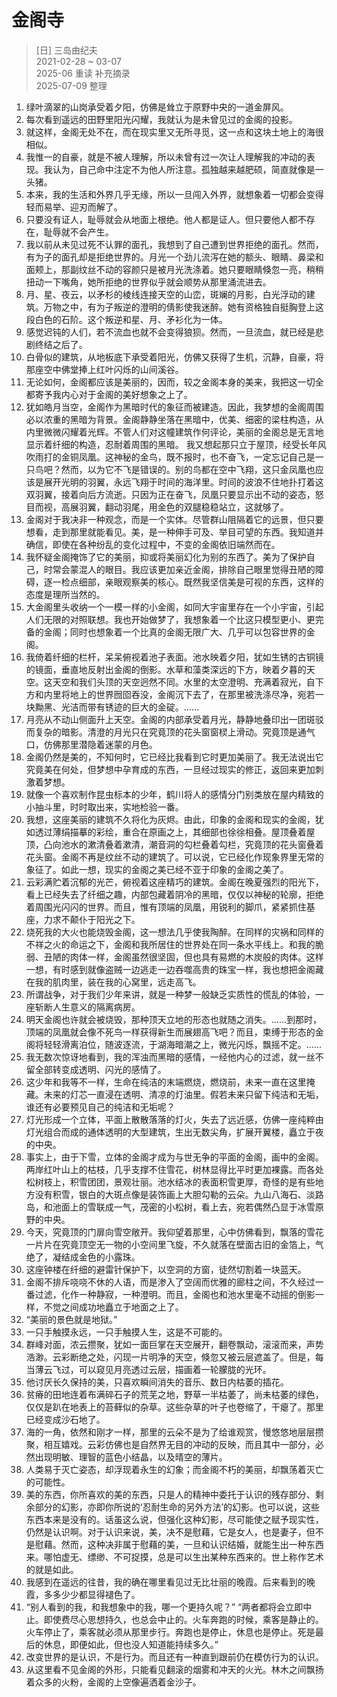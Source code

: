 # 金阁寺
> [日] 三岛由纪夫  
> 2021-02-28 ~ 03-07  
> 2025-06 重读 补充摘录  
> 2025-07-09 整理

1. 绿叶滴翠的山岗承受着夕阳，仿佛是耸立于原野中央的一道金屏风。
2. 每次看到遥远的田野里阳光闪耀，我就认为是未曾见过的金阁的投影。
3. 就这样，金阁无处不在，而在现实里又无所寻觅，这一点和这块土地上的海很相似。
4. 我惟一的自豪，就是不被人理解，所以未曾有过一次让人理解我的冲动的表现。我认为，自己命中注定不为他人所注意。孤独越来越肥硕，简直就像是一头猪。
5. 本来，我的生活和外界几乎无缘，所以一旦闯入外界，就想象着一切都会变得轻而易举、迎刃而解了。
6. 只要没有证人，耻辱就会从地面上根绝。他人都是证人。但只要他人都不存在，耻辱就不会产生。
7. 我以前从未见过死不认罪的面孔，我想到了自己遭到世界拒绝的面孔。然而，有为子的面孔却是拒绝世界的。月光一个劲儿流泻在她的额头、眼睛、鼻梁和面颊上，那副纹丝不动的容颜只是被月光洗涤着。她只要眼睛倏忽一亮，稍稍扭动一下嘴角，她所拒绝的世界似乎就会顺势从那里涌流进去。
8. 月、星、夜云，以矛杉的棱线连接天空的山峦，斑斓的月影，白光浮动的建筑。万物之中，有为子叛逆的澄明的倩影使我迷醉。她有资格独自挺胸登上这段白色的石阶。这个叛逆和星、月、矛衫化为一体。
9. 感觉迟钝的人们，若不流血也就不会变得狼狈。然而，一旦流血，就已经是悲剧终结之后了。
10. 白骨似的建筑，从地板底下承受着阳光，仿佛又获得了生机，沉静，自豪，将那座空中佛堂捧上红叶闪烁的山间溪谷。
11. 无论如何，金阁都应该是美丽的，因而，较之金阁本身的美来，我把这一切全都寄予我内心对于金阁的美好想象之上了。
12. 犹如皓月当空，金阁作为黑暗时代的象征而被建造。因此，我梦想的金阁周围必以浓重的黑暗为背景。金阁静静坐落在黑暗中，优美、细密的梁柱构造，从内里微微闪耀着光辉。不管人们对这幢建筑作何评论，美丽的金阁总是无言地显示着纤细的构造，忍耐着周围的黑暗。  我又想起那只立于屋顶，经受长年风吹雨打的金铜凤凰。这神秘的金鸟，既不报时，也不奋飞，一定忘记自己是一只鸟吧？然而，以为它不飞是错误的。别的鸟都在空中飞翔，这只金凤凰也应该是展开光明的羽翼，永远飞翔于时间的海洋里。时间的波浪不住地扑打着这双羽翼，接着向后方流逝。只因为正在奋飞，凤凰只要显示出不动的姿态，怒目而视，高展羽翼，翻动羽尾，用金色的双腿稳稳站立，这就够了。
13. 金阁对于我决非一种观念，而是一个实体。尽管群山阻隔着它的远景，但只要想看，走到那里就能看见。美，是一种伸手可及、举目可望的东西。我知道并确信，即使在各种纷乱的变化过程中，不变的金阁依旧端然而在。
14. 我怀疑金阁掩饰了它的美丽，抑或将美丽幻化为别的东西了。美为了保护自己，时常会蒙混人的眼目。我应该更加亲近金阁，排除自己眼里觉得丑陋的障碍，逐一检点细部，亲眼观察美的核心。既然我坚信美是可视的东西，这样的态度是理所当然的。
15. 大金阁里头收纳一个一模一样的小金阁，如同大宇宙里存在一个小宇宙，引起人们无限的对照联想。我也开始做梦了，我想象着一个比这只模型更小、更完备的金阁；同时也想象着一个比真的金阁无限广大、几乎可以包容世界的金阁。
16. 我倚着纤细的栏杆，呆呆俯视着池子表面。池水映着夕阳，犹如生锈的古铜镜的镜面，垂直地反射出金阁的倒影。水草和藻类深远的下方，映着夕暮的天空。这天空和我们头顶的天空迥然不同。水里的太空澄明、充满着寂光，自下方和内里将地上的世界囫囵吞没，金阁沉下去了，在那里被洗涤尽净，宛若一块黝黑、光洁而带有锈迹的巨大的金碇。……
17. 月亮从不动山侧面升上天空。金阁的内部承受着月光，静静地叠印出一团斑驳而复杂的暗影。清澄的月光只在究竟顶的花头窗窗棂上滑动。究竟顶是通气口，仿佛那里潜隐着迷蒙的月色。
18. 金阁仍然是美的，不知何时，它已经比我看到它时更加美丽了。我无法说出它究竟美在何处，但梦想中孕育成的东西，一旦经过现实的修正，返回来更加刺激着梦想。
19. 就像一个喜欢制作昆虫标本的少年，鹤川将人的感情分门别类放在屋内精致的小抽斗里，时时取出来，实地检验一番。
20. 我想，这座美丽的建筑不久将化为灰烬。由此，印象的金阁和现实的金阁，犹如透过薄绢描摹的彩绘，重合在原画之上，其细部也徐徐相叠。屋顶叠着屋顶，凸向池水的漱清叠着漱清，潮音洞的勾栏叠着勾栏，究竟顶的花头窗叠着花头窗。金阁不再是纹丝不动的建筑了。可以说，它已经化作现象界里无常的象征了。如此一想，现实的金阁之美已经不亚于印象的金阁之美了。
21. 云彩满贮着沉郁的光芒，俯视着这座精巧的建筑。金阁在晚夏强烈的阳光下，看上已经失去了纤细之趣，内部包藏着阴冷的黑暗，仅仅以神秘的轮廓，拒绝着周围光闪闪的世界。而且，惟有顶端的凤凰，用锐利的脚爪，紧紧抓住基座，力求不颠仆于阳光之下。
22. 烧死我的大火也能烧毁金阁，这一想法几乎使我陶醉。在同样的灾祸和同样的不祥之火的命运之下，金阁和我所居住的世界处在同一条水平线上。和我的脆弱、丑陋的肉体一样，金阁虽然很坚固，但也具有易燃的木炭般的肉体。这样一想，有时感到就像盗贼一边逃走一边吞噬高贵的珠宝一样，我也想把金阁藏在我的肌肉里，装在我的心窝里，远走高飞。
23. 所谓战争，对于我们少年来讲，就是一种梦一般缺乏实质性的慌乱的体验，一座斩断人生意义的隔离病房。
24. 明天金阁也许就会被烧毁，那种顶天立地的形态也就随之消失。……到那时，顶端的凤凰就会像不死鸟一样获得新生而展翅高飞吧？而且，束缚于形态的金阁将轻轻滑离泊位，随波逐流，于湖海暗潮之上，微光闪烁，飘摇不定。……
25. 我无数次惊讶地看到，我的浑浊而黑暗的感情，一经他内心的过滤，就一丝不留全部转变成透明、闪光的感情了。
26. 这少年和我等不一样，生命在纯洁的末端燃烧，燃烧前，未来一直在这里掩藏。未来的灯芯一直浸在透明、清凉的灯油里。假若未来只留下纯洁和无垢，谁还有必要预见自己的纯洁和无垢呢？
27. 灯光形成一个立体，平面上散散落落的灯火，失去了远近感，仿佛一座纯粹由灯光组合而成的通体透明的大型建筑，生出无数尖角，扩展开翼楼，矗立于夜的中央。
28. 事实上，由于下雪，立体的金阁才成为与世无争的平面的金阁，画中的金阁。两岸红叶山上的枯枝，几乎支撑不住雪花，树林显得比平时更加裸露。而各处松树枝上，积雪团团，景观壮丽。池水结冰的表面积雪更厚，奇怪的是有些地方没有积雪，银白的大斑点像是装饰画上大胆勾勒的云朵。九山八海石、淡路岛，和池面上的雪联成一气，茂密的小松树，看上去，宛若偶然凸显于冰雪原野的中央。
29. 今天，究竟顶的门扉向雪空敞开。我仰望着那里，心中仿佛看到，飘落的雪花一片片在究竟顶空无一物的小空间里飞旋，不久就落在壁面古旧的金箔上，气绝了，凝结成金色的小露珠。
30. 这座钟楼在纤细的避雷针保护下，以空洞的方窗，徒然切割着一块蓝天。
31. 金阁不排斥哓哓不休的人语，而是渗入了空阔而优雅的廊柱之间，不久经过一番过滤，化作一种静寂，一种澄明。而且，金阁也和池水里毫不动摇的倒影一样，不觉之间成功地矗立于地面之上了。
32. “美丽的景色就是地狱。”
33. 一只手触摸永远，一只手触摸人生，这是不可能的。
34. 群峰对面，浓云攒聚，犹如一面巨掌在天空展开，翻卷飘动，滚滚而来，声势浩渺。云彩断绝之处，闪现一片明净的天空，倏忽又被云层遮盖了。但是，每当薄云飞过，可以窥见月亮透过云层，描画着一轮朦胧的光环。
35. 他讨厌长久保持的美，只喜欢瞬间消失的音乐、数日内枯萎的插花。
36. 贫瘠的田地连着布满碎石子的荒芜之地，野草一半枯萎了，尚未枯萎的绿色，仅仅是趴在地表上的苔藓似的杂草。这些杂草的叶子也卷缩了，干瘪了。那里已经变成沙石地了。
37. 海的一角，依然和刚才一样，那里的云朵不是为了给谁观赏，慢悠悠地层层攒聚，相互嬉戏。云彩仿佛也是自然界无目的冲动的反映，而且其中一部分，必然出现明敏、理智的蓝色小结晶，以及晴空的薄片。
38. 人类易于灭亡姿态，却浮现着永生的幻象；而金阁不朽的美丽，却飘荡着灭亡的可能性。
39. 美的东西，你所喜欢的美的东西，只是人的精神中委托于认识的残存部分、剩余部分的幻影，亦即你所说的‘忍耐生命的另外方法’的幻影。也可以说，这些东西本来是没有的。话虽这么说，但强化这种幻影，尽可能使之赋予现实性，仍然是认识啊。对于认识来说，美，决不是慰藉，它是女人，也是妻子，但不是慰藉。然而，这种决非属于慰藉的美，一旦和认识结婚，就能生出一种东西来。哪怕虚无、缥缈、不可捉摸，总是可以生出某种东西来的。世上称作艺术的就是如此。
40. 我感到在遥远的往昔，我的确在哪里看见过无比壮丽的晚霞。后来看到的晚霞，多多少少都显得褪色了。
41. “别人看到的我，和我想象中的我，哪一个更持久呢？”  “两者都将会立即中止。即使费尽心思想持久，也总会中止的。火车奔跑的时候，乘客是静止的。火车停止了，乘客就必须从那里步行。奔跑也是停止，休息也是停止。死是最后的休息，即便如此，但也没人知道能持续多久。”
42. 改变世界的是认识，不是行为。而且还有一种直到跟前仍在模仿行为的认识。
43. 从这里看不见金阁的外形，只能看见翻滚的烟雾和冲天的火光。林木之间飘扬着众多的火粉，金阁的上空像遍洒着金沙子。
